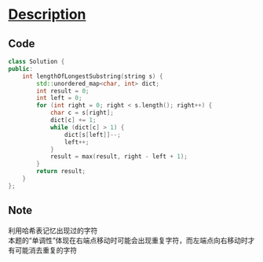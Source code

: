 # [Description](https://leetcode.cn/problems/longest-substring-without-repeating-characters/)

## Code

```cpp
class Solution {
public:
    int lengthOfLongestSubstring(string s) {
        std::unordered_map<char, int> dict;
        int result = 0;
        int left = 0;
        for (int right = 0; right < s.length(); right++) {
            char c = s[right];
            dict[c] += 1;
            while (dict[c] > 1) {
                dict[s[left]]--;
                left++;
            }
            result = max(result, right - left + 1);
        }
        return result;
    }
};
```

## Note

利用哈希表记忆出现过的字符  
本题的“单调性”体现在右端点移动时可能会出现重复字符，而左端点向右移动时才有可能消去重复的字符  

